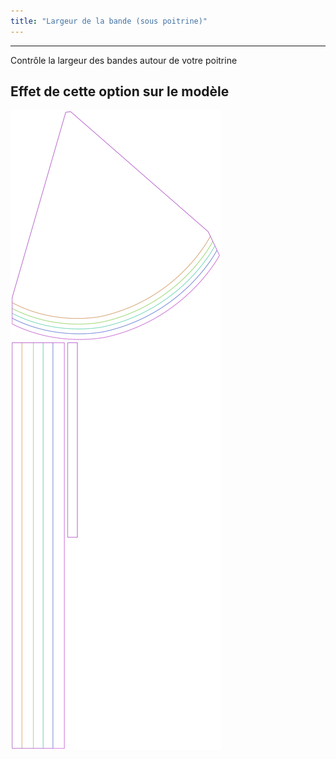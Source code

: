 ```yaml
---
title: "Largeur de la bande (sous poitrine)"
---
```


***

Contrôle la largeur des bandes autour de votre poitrine

## Effet de cette option sur le modèle

![Cette image montre l'effet de cette option en superposant plusieurs variantes qui ont une valeur différente pour cette option](bee_bandtiewidth_sample.svg "Effet de cette option sur le modèle")
